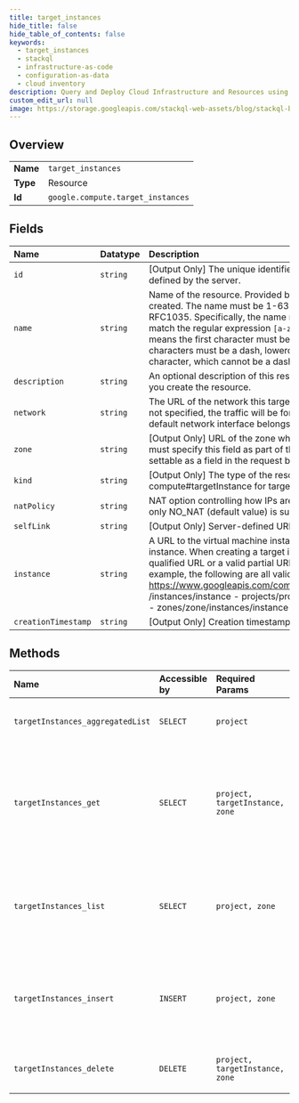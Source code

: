 ```yaml
---
title: target_instances
hide_title: false
hide_table_of_contents: false
keywords:
  - target_instances
  - stackql
  - infrastructure-as-code
  - configuration-as-data
  - cloud inventory
description: Query and Deploy Cloud Infrastructure and Resources using SQL
custom_edit_url: null
image: https://storage.googleapis.com/stackql-web-assets/blog/stackql-blog-post-featured-image.png
---
```

  
    

## Overview
<table><tbody>
<tr><td><b>Name</b></td><td><code>target_instances</code></td></tr>
<tr><td><b>Type</b></td><td>Resource</td></tr>
<tr><td><b>Id</b></td><td><code>google.compute.target_instances</code></td></tr>
</tbody></table>

## Fields
| Name | Datatype | Description |
|:-----|:---------|:------------|
| `id` | `string` | [Output Only] The unique identifier for the resource. This identifier is defined by the server. |
| `name` | `string` | Name of the resource. Provided by the client when the resource is created. The name must be 1-63 characters long, and comply with RFC1035. Specifically, the name must be 1-63 characters long and match the regular expression `[a-z]([-a-z0-9]*[a-z0-9])?` which means the first character must be a lowercase letter, and all following characters must be a dash, lowercase letter, or digit, except the last character, which cannot be a dash. |
| `description` | `string` | An optional description of this resource. Provide this property when you create the resource. |
| `network` | `string` | The URL of the network this target instance uses to forward traffic. If not specified, the traffic will be forwarded to the network that the default network interface belongs to. |
| `zone` | `string` | [Output Only] URL of the zone where the target instance resides. You must specify this field as part of the HTTP request URL. It is not settable as a field in the request body. |
| `kind` | `string` | [Output Only] The type of the resource. Always compute#targetInstance for target instances. |
| `natPolicy` | `string` | NAT option controlling how IPs are NAT'ed to the instance. Currently only NO_NAT (default value) is supported. |
| `selfLink` | `string` | [Output Only] Server-defined URL for the resource. |
| `instance` | `string` | A URL to the virtual machine instance that handles traffic for this target instance. When creating a target instance, you can provide the fully-qualified URL or a valid partial URL to the desired virtual machine. For example, the following are all valid URLs: - https://www.googleapis.com/compute/v1/projects/project/zones/zone /instances/instance - projects/project/zones/zone/instances/instance - zones/zone/instances/instance  |
| `creationTimestamp` | `string` | [Output Only] Creation timestamp in RFC3339 text format. |
## Methods
| Name | Accessible by | Required Params | Description |
|:-----|:--------------|:----------------|:------------|
| `targetInstances_aggregatedList` | `SELECT` | `project` | Retrieves an aggregated list of target instances. |
| `targetInstances_get` | `SELECT` | `project, targetInstance, zone` | Returns the specified TargetInstance resource. Gets a list of available target instances by making a list() request. |
| `targetInstances_list` | `SELECT` | `project, zone` | Retrieves a list of TargetInstance resources available to the specified project and zone. |
| `targetInstances_insert` | `INSERT` | `project, zone` | Creates a TargetInstance resource in the specified project and zone using the data included in the request. |
| `targetInstances_delete` | `DELETE` | `project, targetInstance, zone` | Deletes the specified TargetInstance resource. |
